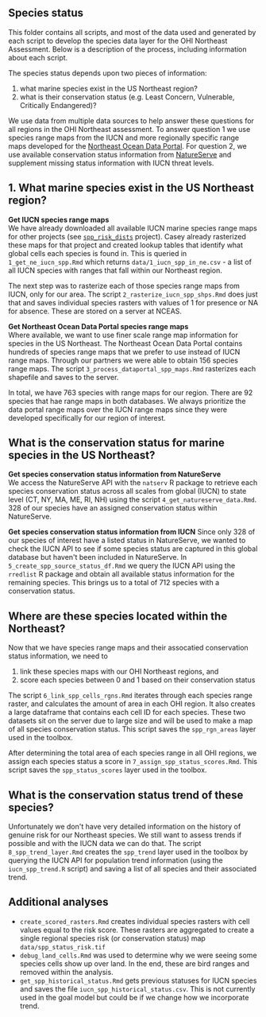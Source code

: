 ## Species status

This folder contains all scripts, and most of the data used and generated by each script to develop the species data layer for the OHI Northeast Assessment. Below is a description of the process, including information about each script.

The species status depends upon two pieces of information:  
1. what marine species exist in the US Northeast region?
2. what is their conservation status (e.g. Least Concern, Vulnerable, Critically Endangered)?

We use data from multiple data sources to help answer these questions for all regions in the OHI Northeast assessment. To answer question 1 we use species range maps from the IUCN and more regionally specific range maps developed for the [Northeast Ocean Data Portal](https://www.northeastoceandata.org/). For question 2, we use available conservation status information from [NatureServe](http://www.natureserve.org/) and supplement missing status information with IUCN threat levels.

## 1. What marine species exist in the US Northeast region?

**Get IUCN species range maps**  
We have already downloaded all available IUCN marine species range maps for other projects (see [`spp_risk_dists`](https://github.com/oharac/spp_risk_dists) project). Casey already rasterized these maps for that project and created lookup tables that identify what global cells each species is found in. This is queried in `1_get_ne_iucn_spp.Rmd` which returns `data/1_iucn_spp_in_ne.csv` - a list of all IUCN species with ranges that fall within our Northeast region.

The next step was to rasterize each of those species range maps from IUCN, only for our area. The script `2_rasterize_iucn_spp_shps.Rmd` does just that and saves individual species rasters with values of 1 for presence or NA for absence. These are stored on a server at NCEAS.

**Get Northeast Ocean Data Portal species range maps**  
Where available, we want to use finer scale range map information for species in the US Northeast. The Northeast Ocean Data Portal contains hundreds of species range maps that we prefer to use instead of IUCN range maps. Through our partners we were able to obtain 156 species range maps. The script `3_process_dataportal_spp_maps.Rmd` rasterizes each shapefile and saves to the server.

In total, we have 763 species with range maps for our region. There are 92 species that hae range maps in both databases. We always prioritize the data portal range maps over the IUCN range maps since they were developed specifically for our region of interest.


## What is the conservation status for marine species in the US Northeast?

**Get species conservation status information from NatureServe**  
We access the NatureServe API with the `natserv` R package to retrieve each species conservation status across all scales from global (IUCN) to state level (CT, NY, MA, ME, RI, NH) using the script `4_get_natureserve_data.Rmd`. 328 of our species have an assigned conservation status within NatureServe.

**Get species conservation status information from IUCN**
Since only 328 of our species of interest have a listed status in NatureServe, we wanted to check the IUCN API to see if some species status are captured in this global database but haven't been included in NatureServe. In `5_create_spp_source_status_df.Rmd` we query the IUCN API using the `rredlist` R package and obtain all available status information for the remaining species. This brings us to a total of 712 species with a conservation status.


## Where are these species located within the Northeast?

Now that we have species range maps and their assocatied conservation status information, we need to 
1. link these species maps with our OHI Northeast regions, and 
2. score each species between 0 and 1 based on their conservation status

The script `6_link_spp_cells_rgns.Rmd` iterates through each species range raster, and calculates the amount of area in each OHI region. It also creates a large dataframe that contains each cell ID for each species. These two datasets sit on the server due to large size and will be used to make a map of all species conservation status. This script saves the `spp_rgn_areas` layer used in the toolbox.

After determining the total area of each species range in all OHI regions, we assign each species status a score in `7_assign_spp_status_scores.Rmd`. This script saves the `spp_status_scores` layer used in the toolbox.

## What is the conservation status trend of these species?

Unfortunately we don't have very detailed information on the history of genuine risk for our Northeast species. We still want to assess trends if possible and with the IUCN data we can do that. The script `8_spp_trend_layer.Rmd` creates the `spp_trend` layer used in the toolbox by querying the IUCN API for population trend information (using the `iucn_spp_trend.R` script) and saving a list of all species and their associated trend.

## Additional analyses

- `create_scored_rasters.Rmd` creates individual species rasters with cell values equal to the risk score. These rasters are aggregated to create a single regional species risk (or conservation status) map `data/spp_status_risk.tif`  
- `debug_land_cells.Rmd` was used to determine why we were seeing some species cells show up over land. In the end, these are bird ranges and removed within the analysis.
- `get_spp_historical_status.Rmd` gets previous statuses for IUCN species and saves the file `iucn_spp_historical_status.csv`. This is not currently used in the goal model but could be if we change how we incorporate trend.



































